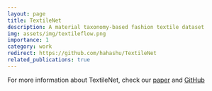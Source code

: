 ```yaml
---
layout: page
title: TextileNet
description: A material taxonomy-based fashion textile dataset
img: assets/img/textileflow.png
importance: 1
category: work
redirect: https://github.com/hahashu/TextileNet
related_publications: true
---
```


For more information about TextileNet, check our [paper](https://arxiv.org/abs/2301.06160)
and [GitHub](https://github.com/hahashu/TextileNet)

